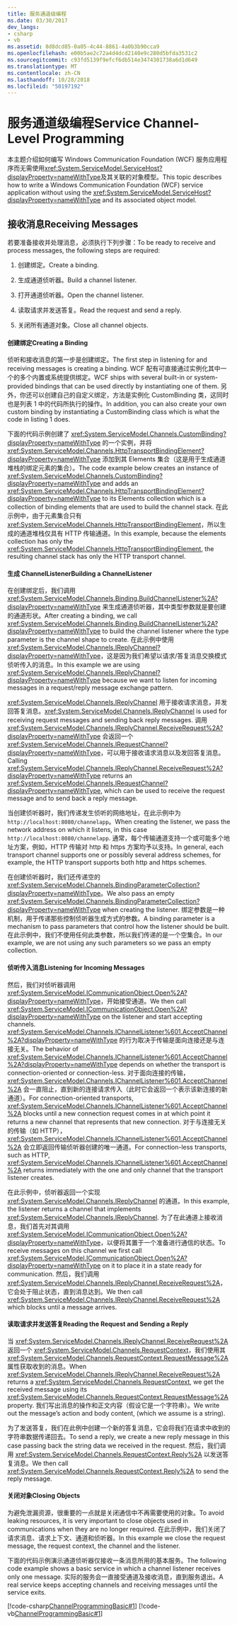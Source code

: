 ```yaml
---
title: 服务通道级编程
ms.date: 03/30/2017
dev_langs:
- csharp
- vb
ms.assetid: 8d8dcd85-0a05-4c44-8861-4a0b3b90cca9
ms.openlocfilehash: e00b5ae2c72a4d4dcd2140e9c280d5bfda3531c2
ms.sourcegitcommit: c93fd5139f9efcf6db514e3474301738a6d1d649
ms.translationtype: MT
ms.contentlocale: zh-CN
ms.lasthandoff: 10/28/2018
ms.locfileid: "50197192"
---
```

# <a name="service-channel-level-programming"></a><span data-ttu-id="217be-102">服务通道级编程</span><span class="sxs-lookup"><span data-stu-id="217be-102">Service Channel-Level Programming</span></span>
<span data-ttu-id="217be-103">本主题介绍如何编写 Windows Communication Foundation (WCF) 服务应用程序而无需使用<xref:System.ServiceModel.ServiceHost?displayProperty=nameWithType>及其关联的对象模型。</span><span class="sxs-lookup"><span data-stu-id="217be-103">This topic describes how to write a Windows Communication Foundation (WCF) service application without using the <xref:System.ServiceModel.ServiceHost?displayProperty=nameWithType> and its associated object model.</span></span>  
  
## <a name="receiving-messages"></a><span data-ttu-id="217be-104">接收消息</span><span class="sxs-lookup"><span data-stu-id="217be-104">Receiving Messages</span></span>  
 <span data-ttu-id="217be-105">若要准备接收并处理消息，必须执行下列步骤：</span><span class="sxs-lookup"><span data-stu-id="217be-105">To be ready to receive and process messages, the following steps are required:</span></span>  
  
1.  <span data-ttu-id="217be-106">创建绑定。</span><span class="sxs-lookup"><span data-stu-id="217be-106">Create a binding.</span></span>  
  
2.  <span data-ttu-id="217be-107">生成通道侦听器。</span><span class="sxs-lookup"><span data-stu-id="217be-107">Build a channel listener.</span></span>  
  
3.  <span data-ttu-id="217be-108">打开通道侦听器。</span><span class="sxs-lookup"><span data-stu-id="217be-108">Open the channel listener.</span></span>  
  
4.  <span data-ttu-id="217be-109">读取请求并发送答复。</span><span class="sxs-lookup"><span data-stu-id="217be-109">Read the request and send a reply.</span></span>  
  
5.  <span data-ttu-id="217be-110">关闭所有通道对象。</span><span class="sxs-lookup"><span data-stu-id="217be-110">Close all channel objects.</span></span>  
  
#### <a name="creating-a-binding"></a><span data-ttu-id="217be-111">创建绑定</span><span class="sxs-lookup"><span data-stu-id="217be-111">Creating a Binding</span></span>  
 <span data-ttu-id="217be-112">侦听和接收消息的第一步是创建绑定。</span><span class="sxs-lookup"><span data-stu-id="217be-112">The first step in listening for and receiving messages is creating a binding.</span></span> <span data-ttu-id="217be-113">WCF 配有可直接通过实例化其中一个的多个内置或系统提供绑定。</span><span class="sxs-lookup"><span data-stu-id="217be-113">WCF ships with several built-in or system-provided bindings that can be used directly by instantiating one of them.</span></span> <span data-ttu-id="217be-114">另外，你还可以创建自己的自定义绑定，方法是实例化 CustomBinding 类，这同时也是列表 1 中的代码所执行的操作。</span><span class="sxs-lookup"><span data-stu-id="217be-114">In addition, you can also create your own custom binding by instantiating a CustomBinding class which is what the code in listing 1 does.</span></span>  
  
 <span data-ttu-id="217be-115">下面的代码示例创建了 <xref:System.ServiceModel.Channels.CustomBinding?displayProperty=nameWithType> 的一个实例，并将 <xref:System.ServiceModel.Channels.HttpTransportBindingElement?displayProperty=nameWithType> 添加到其 Elements 集合（这是用于生成通道堆栈的绑定元素的集合）。</span><span class="sxs-lookup"><span data-stu-id="217be-115">The code example below creates an instance of <xref:System.ServiceModel.Channels.CustomBinding?displayProperty=nameWithType> and adds an <xref:System.ServiceModel.Channels.HttpTransportBindingElement?displayProperty=nameWithType> to its Elements collection which is a collection of binding elements that are used to build the channel stack.</span></span> <span data-ttu-id="217be-116">在此示例中，由于元素集合只有 <xref:System.ServiceModel.Channels.HttpTransportBindingElement>，所以生成的通道堆栈仅具有 HTTP 传输通道。</span><span class="sxs-lookup"><span data-stu-id="217be-116">In this example, because the elements collection has only the <xref:System.ServiceModel.Channels.HttpTransportBindingElement>, the resulting channel stack has only the HTTP transport channel.</span></span>  
  
#### <a name="building-a-channellistener"></a><span data-ttu-id="217be-117">生成 ChannelListener</span><span class="sxs-lookup"><span data-stu-id="217be-117">Building a ChannelListener</span></span>  
 <span data-ttu-id="217be-118">在创建绑定后，我们调用 <xref:System.ServiceModel.Channels.Binding.BuildChannelListener%2A?displayProperty=nameWithType> 来生成通道侦听器，其中类型参数就是要创建的通道形状。</span><span class="sxs-lookup"><span data-stu-id="217be-118">After creating a binding, we call <xref:System.ServiceModel.Channels.Binding.BuildChannelListener%2A?displayProperty=nameWithType> to build the channel listener where the type parameter is the channel shape to create.</span></span> <span data-ttu-id="217be-119">在此示例中使用 <xref:System.ServiceModel.Channels.IReplyChannel?displayProperty=nameWithType>，这是因为我们希望以请求/答复消息交换模式侦听传入的消息。</span><span class="sxs-lookup"><span data-stu-id="217be-119">In this example we are using <xref:System.ServiceModel.Channels.IReplyChannel?displayProperty=nameWithType> because we want to listen for incoming messages in a request/reply message exchange pattern.</span></span>  
  
 <span data-ttu-id="217be-120"><xref:System.ServiceModel.Channels.IReplyChannel> 用于接收请求消息，并发回答复消息。</span><span class="sxs-lookup"><span data-stu-id="217be-120"><xref:System.ServiceModel.Channels.IReplyChannel> is used for receiving request messages and sending back reply messages.</span></span> <span data-ttu-id="217be-121">调用 <xref:System.ServiceModel.Channels.IReplyChannel.ReceiveRequest%2A?displayProperty=nameWithType> 会返回一个 <xref:System.ServiceModel.Channels.IRequestChannel?displayProperty=nameWithType>，可以用于接收请求消息以及发回答复消息。</span><span class="sxs-lookup"><span data-stu-id="217be-121">Calling <xref:System.ServiceModel.Channels.IReplyChannel.ReceiveRequest%2A?displayProperty=nameWithType> returns an <xref:System.ServiceModel.Channels.IRequestChannel?displayProperty=nameWithType>, which can be used to receive the request message and to send back a reply message.</span></span>  
  
 <span data-ttu-id="217be-122">当创建侦听器时，我们传递发生侦听的网络地址，在此示例中为 `http://localhost:8080/channelapp`。</span><span class="sxs-lookup"><span data-stu-id="217be-122">When creating the listener, we pass the network address on which it listens, in this case `http://localhost:8080/channelapp`.</span></span> <span data-ttu-id="217be-123">通常，每个传输通道支持一个或可能多个地址方案，例如，HTTP 传输对 http 和 https 方案均予以支持。</span><span class="sxs-lookup"><span data-stu-id="217be-123">In general, each transport channel supports one or possibly several address schemes, for example, the HTTP transport supports both http and https schemes.</span></span>  
  
 <span data-ttu-id="217be-124">在创建侦听器时，我们还传递空的 <xref:System.ServiceModel.Channels.BindingParameterCollection?displayProperty=nameWithType>。</span><span class="sxs-lookup"><span data-stu-id="217be-124">We also pass an empty <xref:System.ServiceModel.Channels.BindingParameterCollection?displayProperty=nameWithType> when creating the listener.</span></span> <span data-ttu-id="217be-125">绑定参数是一种机制，用于传递那些控制侦听器生成方式的参数。</span><span class="sxs-lookup"><span data-stu-id="217be-125">A binding parameter is a mechanism to pass parameters that control how the listener should be built.</span></span> <span data-ttu-id="217be-126">在此示例中，我们不使用任何此类参数，所以我们传递的是一个空集合。</span><span class="sxs-lookup"><span data-stu-id="217be-126">In our example, we are not using any such parameters so we pass an empty collection.</span></span>  
  
#### <a name="listening-for-incoming-messages"></a><span data-ttu-id="217be-127">侦听传入消息</span><span class="sxs-lookup"><span data-stu-id="217be-127">Listening for Incoming Messages</span></span>  
 <span data-ttu-id="217be-128">然后，我们对侦听器调用 <xref:System.ServiceModel.ICommunicationObject.Open%2A?displayProperty=nameWithType>，开始接受通道。</span><span class="sxs-lookup"><span data-stu-id="217be-128">We then call <xref:System.ServiceModel.ICommunicationObject.Open%2A?displayProperty=nameWithType> on the listener and start accepting channels.</span></span> <span data-ttu-id="217be-129"><xref:System.ServiceModel.Channels.IChannelListener%601.AcceptChannel%2A?displayProperty=nameWithType> 的行为取决于传输是面向连接还是与连接无关。</span><span class="sxs-lookup"><span data-stu-id="217be-129">The behavior of <xref:System.ServiceModel.Channels.IChannelListener%601.AcceptChannel%2A?displayProperty=nameWithType> depends on whether the transport is connection-oriented or connection-less.</span></span> <span data-ttu-id="217be-130">对于面向连接的传输，<xref:System.ServiceModel.Channels.IChannelListener%601.AcceptChannel%2A> 会一直阻止，直到新的连接请求传入（此时它会返回一个表示该新连接的新通道）。</span><span class="sxs-lookup"><span data-stu-id="217be-130">For connection-oriented transports, <xref:System.ServiceModel.Channels.IChannelListener%601.AcceptChannel%2A> blocks until a new connection request comes in at which point it returns a new channel that represents that new connection.</span></span> <span data-ttu-id="217be-131">对于与连接无关的传输（如 HTTP），<xref:System.ServiceModel.Channels.IChannelListener%601.AcceptChannel%2A> 会立即返回传输侦听器创建的唯一通道。</span><span class="sxs-lookup"><span data-stu-id="217be-131">For connection-less transports, such as HTTP, <xref:System.ServiceModel.Channels.IChannelListener%601.AcceptChannel%2A> returns immediately with the one and only channel that the transport listener creates.</span></span>  
  
 <span data-ttu-id="217be-132">在此示例中，侦听器返回一个实现 <xref:System.ServiceModel.Channels.IReplyChannel> 的通道。</span><span class="sxs-lookup"><span data-stu-id="217be-132">In this example, the listener returns a channel that implements <xref:System.ServiceModel.Channels.IReplyChannel>.</span></span> <span data-ttu-id="217be-133">为了在此通道上接收消息，我们首先对其调用 <xref:System.ServiceModel.ICommunicationObject.Open%2A?displayProperty=nameWithType>，以便将其置于一个准备进行通信的状态。</span><span class="sxs-lookup"><span data-stu-id="217be-133">To receive messages on this channel we first call <xref:System.ServiceModel.ICommunicationObject.Open%2A?displayProperty=nameWithType> on it to place it in a state ready for communication.</span></span> <span data-ttu-id="217be-134">然后，我们调用 <xref:System.ServiceModel.Channels.IReplyChannel.ReceiveRequest%2A>，它会处于阻止状态，直到消息达到。</span><span class="sxs-lookup"><span data-stu-id="217be-134">We then call <xref:System.ServiceModel.Channels.IReplyChannel.ReceiveRequest%2A> which blocks until a message arrives.</span></span>  
  
#### <a name="reading-the-request-and-sending-a-reply"></a><span data-ttu-id="217be-135">读取请求并发送答复</span><span class="sxs-lookup"><span data-stu-id="217be-135">Reading the Request and Sending a Reply</span></span>  
 <span data-ttu-id="217be-136">当 <xref:System.ServiceModel.Channels.IReplyChannel.ReceiveRequest%2A> 返回一个 <xref:System.ServiceModel.Channels.RequestContext>，我们使用其 <xref:System.ServiceModel.Channels.RequestContext.RequestMessage%2A> 属性获取收到的消息。</span><span class="sxs-lookup"><span data-stu-id="217be-136">When <xref:System.ServiceModel.Channels.IReplyChannel.ReceiveRequest%2A> returns a <xref:System.ServiceModel.Channels.RequestContext>, we get the received message using its <xref:System.ServiceModel.Channels.RequestContext.RequestMessage%2A> property.</span></span> <span data-ttu-id="217be-137">我们写出消息的操作和正文内容（假设它是一个字符串）。</span><span class="sxs-lookup"><span data-stu-id="217be-137">We write out the message’s action and body content, (which we assume is a string).</span></span>  
  
 <span data-ttu-id="217be-138">为了发送答复，我们在此例中创建一个新的答复消息，它会将我们在请求中收到的字符串数据传递回去。</span><span class="sxs-lookup"><span data-stu-id="217be-138">To send a reply, we create a new reply message in this case passing back the string data we received in the request.</span></span> <span data-ttu-id="217be-139">然后，我们调用 <xref:System.ServiceModel.Channels.RequestContext.Reply%2A> 以发送答复消息。</span><span class="sxs-lookup"><span data-stu-id="217be-139">We then call <xref:System.ServiceModel.Channels.RequestContext.Reply%2A> to send the reply message.</span></span>  
  
#### <a name="closing-objects"></a><span data-ttu-id="217be-140">关闭对象</span><span class="sxs-lookup"><span data-stu-id="217be-140">Closing Objects</span></span>  
 <span data-ttu-id="217be-141">为避免泄漏资源，很重要的一点就是关闭通信中不再需要使用的对象。</span><span class="sxs-lookup"><span data-stu-id="217be-141">To avoid leaking resources, it is very important to close objects used in communications when they are no longer required.</span></span> <span data-ttu-id="217be-142">在此示例中，我们关闭了请求消息、请求上下文、通道和侦听器。</span><span class="sxs-lookup"><span data-stu-id="217be-142">In this example we close the request message, the request context, the channel and the listener.</span></span>  
  
 <span data-ttu-id="217be-143">下面的代码示例演示通道侦听器仅接收一条消息所用的基本服务。</span><span class="sxs-lookup"><span data-stu-id="217be-143">The following code example shows a basic service in which a channel listener receives only one message.</span></span> <span data-ttu-id="217be-144">实际的服务会一直接受通道及接收消息，直到服务退出。</span><span class="sxs-lookup"><span data-stu-id="217be-144">A real service keeps accepting channels and receiving messages until the service exits.</span></span>  
  
 [!code-csharp[ChannelProgrammingBasic#1](../../../../samples/snippets/csharp/VS_Snippets_CFX/channelprogrammingbasic/cs/serviceprogram.cs#1)]
 [!code-vb[ChannelProgrammingBasic#1](../../../../samples/snippets/visualbasic/VS_Snippets_CFX/channelprogrammingbasic/vb/serviceprogram.vb#1)]

